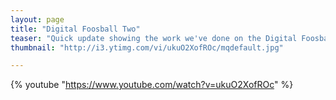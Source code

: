 ```yaml
---
layout: page
title: "Digital Foosball Two"
teaser: "Quick update showing the work we've done on the Digital Foosball table."
thumbnail: "http://i3.ytimg.com/vi/ukuO2XofROc/mqdefault.jpg"

---
```


{% youtube "https://www.youtube.com/watch?v=ukuO2XofROc" %}
